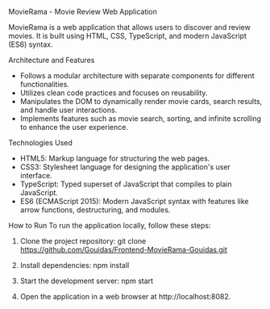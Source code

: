 MovieRama - Movie Review Web Application

MovieRama is a web application that allows users to discover and review movies. It is built using HTML, CSS, TypeScript, and modern JavaScript (ES6) syntax.

Architecture and Features

- Follows a modular architecture with separate components for different functionalities.
- Utilizes clean code practices and focuses on reusability.
- Manipulates the DOM to dynamically render movie cards, search results, and handle user interactions.
- Implements features such as movie search, sorting, and infinite scrolling to enhance the user experience.

Technologies Used

- HTML5: Markup language for structuring the web pages.
- CSS3: Stylesheet language for designing the application's user interface.
- TypeScript: Typed superset of JavaScript that compiles to plain JavaScript.
- ES6 (ECMAScript 2015): Modern JavaScript syntax with features like arrow functions, destructuring, and modules.

How to Run
To run the application locally, follow these steps:

1. Clone the project repository:
   git clone https://github.com/Gouidas/Frontend-MovieRama-Gouidas.git

2. Install dependencies:
   npm install

3. Start the development server:
   npm start

4. Open the application in a web browser at http://localhost:8082.
